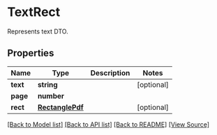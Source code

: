 # TextRect
Represents text DTO.

## Properties
Name | Type | Description | Notes
------------ | ------------- | ------------- | -------------
**text** | **string** |  | [optional]
**page** | **number** |  | 
**rect** | [**RectanglePdf**](RectanglePdf.md) |  | [optional]

[[Back to Model list]](../README.md#documentation-for-models) [[Back to API list]](../README.md#documentation-for-api-endpoints) [[Back to README]](../README.md) [[View Source]](../src/models/textRect.ts)

